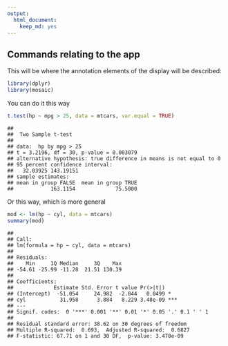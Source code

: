 ```yaml
---
output: 
  html_document: 
    keep_md: yes
---
```

## Commands relating to the app

This will be where the annotation elements of the display will be described:


```r
library(dplyr)
library(mosaic)
```

You can do it this way

```r
t.test(hp ~ mpg > 25, data = mtcars, var.equal = TRUE)
```

```
## 
## 	Two Sample t-test
## 
## data:  hp by mpg > 25
## t = 3.2196, df = 30, p-value = 0.003079
## alternative hypothesis: true difference in means is not equal to 0
## 95 percent confidence interval:
##   32.03925 143.19151
## sample estimates:
## mean in group FALSE  mean in group TRUE 
##            163.1154             75.5000
```

Or this way, which is more general

```r
mod <- lm(hp ~ cyl, data = mtcars)
summary(mod)
```

```
## 
## Call:
## lm(formula = hp ~ cyl, data = mtcars)
## 
## Residuals:
##    Min     1Q Median     3Q    Max 
## -54.61 -25.99 -11.28  21.51 130.39 
## 
## Coefficients:
##             Estimate Std. Error t value Pr(>|t|)    
## (Intercept)  -51.054     24.982  -2.044   0.0499 *  
## cyl           31.958      3.884   8.229 3.48e-09 ***
## ---
## Signif. codes:  0 '***' 0.001 '**' 0.01 '*' 0.05 '.' 0.1 ' ' 1
## 
## Residual standard error: 38.62 on 30 degrees of freedom
## Multiple R-squared:  0.693,	Adjusted R-squared:  0.6827 
## F-statistic: 67.71 on 1 and 30 DF,  p-value: 3.478e-09
```

